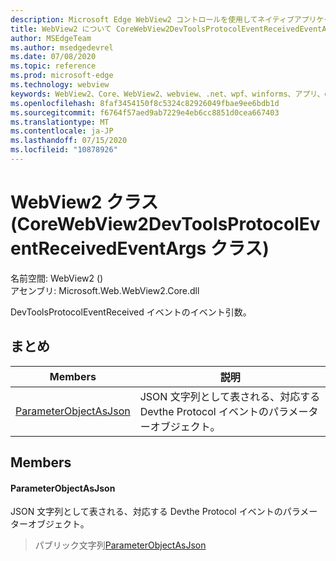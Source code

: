 ```yaml
---
description: Microsoft Edge WebView2 コントロールを使用してネイティブアプリケーションに web 技術 (HTML、CSS、JavaScript) を埋め込む
title: WebView2 について CoreWebView2DevToolsProtocolEventReceivedEventArgs
author: MSEdgeTeam
ms.author: msedgedevrel
ms.date: 07/08/2020
ms.topic: reference
ms.prod: microsoft-edge
ms.technology: webview
keywords: WebView2、Core、WebView2、webview、.net、wpf、winforms、アプリ、edge、CoreWebView2、CoreWebView2Controller、browser control、edge html、Microsoft の WebView2。 CoreWebView2DevToolsProtocolEventReceivedEventArgs。
ms.openlocfilehash: 8faf3454150f8c5324c82926049fbae9ee6bdb1d
ms.sourcegitcommit: f6764f57aed9ab7229e4eb6cc8851d0cea667403
ms.translationtype: MT
ms.contentlocale: ja-JP
ms.lasthandoff: 07/15/2020
ms.locfileid: "10878926"
---
```

# WebView2 クラス (CoreWebView2DevToolsProtocolEventReceivedEventArgs クラス) 

名前空間: WebView2 () \
アセンブリ: Microsoft.Web.WebView2.Core.dll

DevToolsProtocolEventReceived イベントのイベント引数。

## まとめ

 Members                        | 説明
--------------------------------|---------------------------------------------
[ParameterObjectAsJson](#parameterobjectasjson) | JSON 文字列として表される、対応する Devthe Protocol イベントのパラメーターオブジェクト。

## Members

#### ParameterObjectAsJson 

JSON 文字列として表される、対応する Devthe Protocol イベントのパラメーターオブジェクト。

> パブリック文字列[ParameterObjectAsJson](#parameterobjectasjson)


